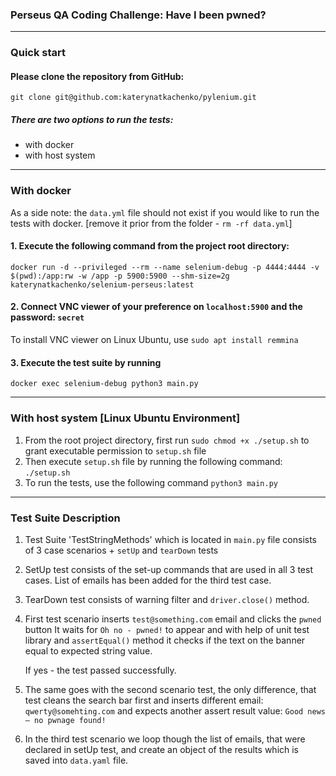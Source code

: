 ### Perseus QA Coding Challenge: Have I been pwned?

---
### Quick start

#### Please clone the repository from GitHub:

`git clone git@github.com:katerynatkachenko/pylenium.git`

##### There are two options to run the tests:

- with docker 
- with host system

---
### With docker

As a side note: the `data.yml` file should not exist if you would like to run the tests with docker. [remove it prior from the folder - `rm -rf data.yml`]

#### 1. Execute the following command from the project root directory:

`docker run -d --privileged --rm --name selenium-debug -p 4444:4444 -v $(pwd):/app:rw -w /app -p 5900:5900 --shm-size=2g katerynatkachenko/selenium-perseus:latest`

#### 2. Connect VNC viewer of your preference on `localhost:5900` and the password: `secret`

To install VNC viewer on Linux Ubuntu, use `sudo apt install remmina`

#### 3. Execute the test suite by running

`docker exec selenium-debug python3 main.py`

---

### With host system \[Linux Ubuntu Environment\]

1. From the root project directory, first run `sudo chmod +x ./setup.sh` to grant executable permission to `setup.sh` file
2. Then execute `setup.sh` file by running the following command: `./setup.sh`
3. To run the tests, use the following command `python3 main.py`

---
### Test Suite Description

1. Test Suite 'TestStringMethods' which is located in `main.py` file consists of 3 case scenarios + `setUp` and `tearDown` tests
2. SetUp test consists of the set-up commands that are used in all 3 test cases. List of emails has been added for the third test case.
3. TearDown test consists of warning filter and `driver.close()` method.
4. First test scenario inserts `test@something.com` email and clicks the `pwned` button
   It waits for `Oh no - pwned!` to appear and with help of unit test library and `assertEqual()` method it checks if the text on the banner equal to expected string value.

   If yes - the test passed successfully.
5. The same goes with the second scenario test, the only difference, that test cleans the search bar first and inserts different email: `qwerty@somehting.com` and expects another assert result value: `Good news — no pwnage found!`
6. In the third test scenario we loop though the list of emails, that were declared in setUp test, and create an object of the results which is saved into `data.yaml` file.